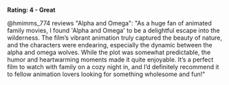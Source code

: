 **Rating: 4 - Great**

@hmimms_774 reviews "Alpha and Omega": "As a huge fan of animated family movies, I found 'Alpha and Omega' to be a delightful escape into the wilderness. The film’s vibrant animation truly captured the beauty of nature, and the characters were endearing, especially the dynamic between the alpha and omega wolves. While the plot was somewhat predictable, the humor and heartwarming moments made it quite enjoyable. It’s a perfect film to watch with family on a cozy night in, and I’d definitely recommend it to fellow animation lovers looking for something wholesome and fun!"